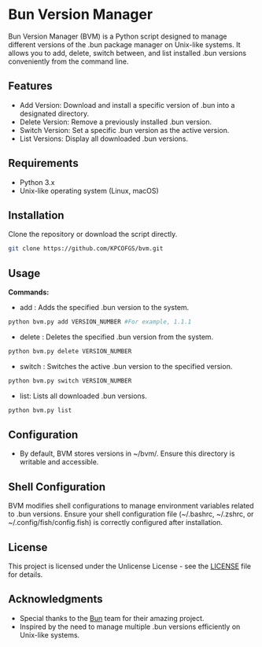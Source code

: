 # Bun Version Manager

Bun Version Manager (BVM) is a Python script designed to manage different versions of the .bun package manager on Unix-like systems. It allows you to add, delete, switch between, and list installed .bun versions conveniently from the command line.

## Features
* Add Version: Download and install a specific version of .bun into a designated directory.
* Delete Version: Remove a previously installed .bun version.
* Switch Version: Set a specific .bun version as the active version.
* List Versions: Display all downloaded .bun versions.
## Requirements
* Python 3.x
* Unix-like operating system (Linux, macOS)
## Installation

Clone the repository or download the script directly.
```bash
git clone https://github.com/KPCOFGS/bvm.git
```
## Usage
**Commands:**
* add <version>: Adds the specified .bun version to the system.
```bash
python bvm.py add VERSION_NUMBER #For example, 1.1.1
```
* delete <version>: Deletes the specified .bun version from the system.
```bash
python bvm.py delete VERSION_NUMBER
```
* switch <version>: Switches the active .bun version to the specified version.
```bash
python bvm.py switch VERSION_NUMBER
```
* list: Lists all downloaded .bun versions.
```bash
python bvm.py list
```
## Configuration
* By default, BVM stores versions in ~/bvm/. Ensure this directory is writable and accessible.
## Shell Configuration

BVM modifies shell configurations to manage environment variables related to .bun versions. Ensure your shell configuration file (~/.bashrc, ~/.zshrc, or ~/.config/fish/config.fish) is correctly configured after installation.

## License
This project is licensed under the Unlicense License - see the [LICENSE](LICENSE) file for details.

## Acknowledgments
* Special thanks to the [Bun](https://github.com/oven-sh/bun) team for their amazing project.
* Inspired by the need to manage multiple .bun versions efficiently on Unix-like systems.
